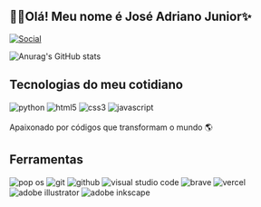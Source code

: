 ## 🙋‍♂️Olá! Meu nome é José Adriano Junior✨

[![Social](https://img.shields.io/badge/Instagram-E4405F?style=for-the-badge&logo=instagram&logoColor=white)](https://www.instagram.com/zeadrianojr/)


![Anurag's GitHub stats](https://github-readme-stats.vercel.app/api?username=zeadrianojr&hide=stars,prs&show_icons=true&theme=dracula)

## Tecnologias do meu cotidiano
<div style="display: inline_block">
    <img align="center" alt="python" src="https://img.shields.io/badge/Python-14354C?style=for-the-badge&logo=python&logoColor=white" />
    <img align="center" alt="html5" src="https://img.shields.io/badge/HTML5-E34F26?style=for-the-badge&logo=html5&logoColor=white" />
    <img align="center" alt="css3" src="https://img.shields.io/badge/CSS3-1572B6?style=for-the-badge&logo=css3&logoColor=white" />
    <img align="center" alt="javascript" src="https://img.shields.io/badge/JavaScript-F7DF1E?style=for-the-badge&logo=javascript&logoColor=white" />
</div></br>
Apaixonado por códigos que transformam o mundo 🌎

## Ferramentas
<div style="display: inline_block">
    <img align="center" alt="pop os" src="https://img.shields.io/badge/Pop!_OS-48B9C7?style=for-the-badge&logo=Pop!_OS&logoColor=white" />
    <img align="center" alt="git" src="https://img.shields.io/badge/GIT-E44C30?style=for-the-badge&logo=git&logoColor=white" />
    <img align="center" alt="github" src="https://img.shields.io/badge/GitHub-100000?style=for-the-badge&logo=github&logoColor=white" />
    <img align="center" alt="visual studio code" src="https://img.shields.io/badge/Visual_Studio_Code-0078D4?style=for-the-badge&logo=visual%20studio%20code&logoColor=white" />
    <img align="center" alt="brave" src="https://img.shields.io/badge/Brave-FF1B2D?style=for-the-badge&logo=Brave&logoColor=white" />
    <img align="center" alt="vercel" src="https://img.shields.io/badge/Vercel-000000?style=for-the-badge&logo=vercel&logoColor=white" />
    <img align="center" alt="adobe illustrator" src="https://img.shields.io/badge/Adobe%20Illustrator-FF9A00?style=for-the-badge&logo=adobe%20illustrator&logoColor=white" />
    <img align="center" alt="adobe inkscape" src="https://img.shields.io/badge/Inkscape-000000?style=for-the-badge&logo=Inkscape&logoColor=white" />
</div></br>


